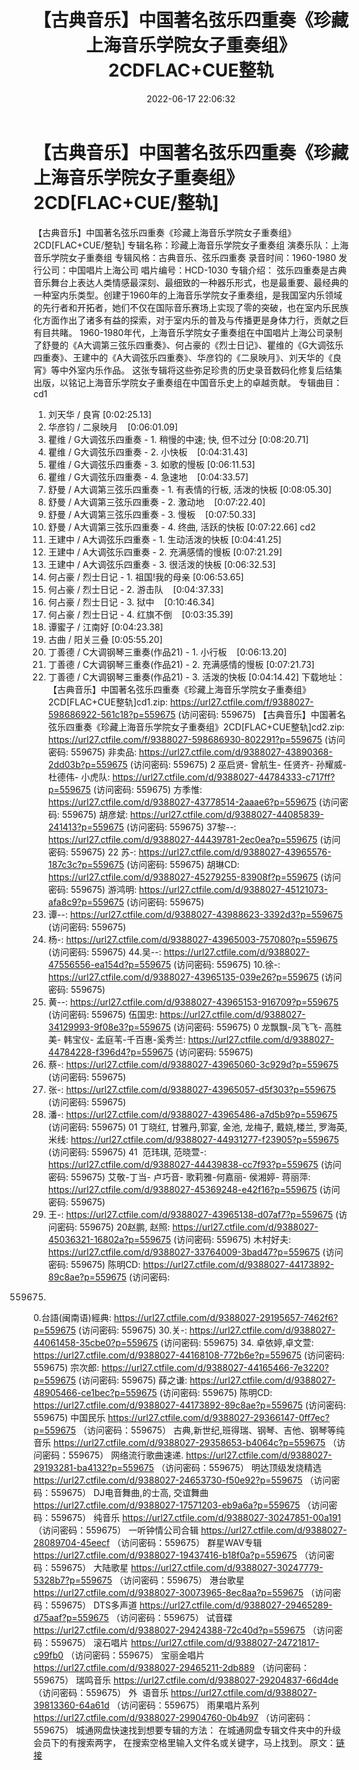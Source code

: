 ﻿---
title: 【古典音乐】中国著名弦乐四重奏《珍藏上海音乐学院女子重奏组》2CDFLAC+CUE整轨
date: 2022-06-17 22:06:32
categories: 古典音乐、新世纪、纯音雅乐
tags: 纯音雅乐
---
# 【古典音乐】中国著名弦乐四重奏《珍藏上海音乐学院女子重奏组》2CD[FLAC+CUE/整轨]

【古典音乐】中国著名弦乐四重奏《珍藏上海音乐学院女子重奏组》2CD[FLAC+CUE/整轨]
专辑名称：珍藏上海音乐学院女子重奏组
演奏乐队：上海音乐学院女子重奏组
专辑风格：古典音乐、弦乐四重奏
录音时间：1960-1980
发行公司：中国唱片上海公司
唱片编号：HCD-1030
专辑介绍：
弦乐四重奏是古典音乐舞台上表达人类情感最深刻、最细致的一种器乐形式，也是最重要、最经典的一种室内乐类型。创建于1960年的上海音乐学院女子重奏组，是我国室内乐领域的先行者和开拓者，她们不仅在国际音乐赛场上实现了零的突破，也在室内乐民族化方面作出了诸多有益的探索，对于室内乐的普及与传播更是身体力行，贡献之巨有目共睹。
1960-1980年代，上海音乐学院女子重奏组在中国唱片上海公司录制了舒曼的《A大调第三弦乐四重奏》、何占豪的《烈士日记》、瞿维的《G大调弦乐四重奏》、王建中的《A大调弦乐四重奏》、华彦钧的《二泉映月》、刘天华的《良宵》等中外室内乐作品。
这张专辑将这些弥足珍贵的历史录音数码化修复后结集出版，以铭记上海音乐学院女子重奏组在中国音乐史上的卓越贡献。
专辑曲目：
cd1
01. 刘天华 / 良宵
[0:02:25.13]
02. 华彦钧 /
二泉映月    [0:06:01.09]
03. 瞿维 / G大调弦乐四重奏 - 1. 稍慢的中速;
快, 但不过分
[0:08:20.71]
04. 瞿维 / G大调弦乐四重奏 - 2.
小快板    [0:04:31.43]
05. 瞿维 / G大调弦乐四重奏 - 3.
如歌的慢板
[0:06:11.53]
06. 瞿维 / G大调弦乐四重奏 - 4.
急速地    [0:04:33.57]
07. 舒曼 / A大调第三弦乐四重奏 - 1.
有表情的行板, 活泼的快板
[0:08:05.30]
08. 舒曼 / A大调第三弦乐四重奏 - 2.
激动地    [0:07:22.40]
09. 舒曼 / A大调第三弦乐四重奏 - 3.
慢板    [0:07:50.33]
10. 舒曼 / A大调第三弦乐四重奏 - 4. 终曲,
活跃的快板
[0:07:22.66]
cd2
01. 王建中 / A大调弦乐四重奏 - 1.
生动活泼的快板
[0:04:41.25]
02. 王建中 / A大调弦乐四重奏 - 2.
充满感情的慢板
[0:07:21.29]
03. 王建中 / A大调弦乐四重奏 - 3.
很活泼的快板
[0:06:32.53]
04. 何占豪 / 烈士日记 - 1.
祖国!我的母亲
[0:06:53.65]
05. 何占豪 / 烈士日记 - 2.
游击队    [0:04:37.33]
06. 何占豪 / 烈士日记 - 3.
狱中    [0:10:46.34]
07. 何占豪 / 烈士日记 - 4.
红旗不倒    [0:03:35.39]
08. 谭蜜子 / 江南好
[0:04:23.38]
09. 古曲 / 阳关三叠
[0:05:55.20]
10. 丁善德 / C大调钢琴三重奏(作品21) - 1.
小行板    [0:06:13.20]
11. 丁善德 / C大调钢琴三重奏(作品21) - 2.
充满感情的慢板
[0:07:21.73]
12. 丁善德 / C大调钢琴三重奏(作品21) - 3.
活泼的快板
[0:04:14.42]
下载地址：
【古典音乐】中国著名弦乐四重奏《珍藏上海音乐学院女子重奏组》2CD[FLAC+CUE整轨]cd1.zip: https://url27.ctfile.com/f/9388027-598686922-561c18?p=559675
(访问密码: 559675)
【古典音乐】中国著名弦乐四重奏《珍藏上海音乐学院女子重奏组》2CD[FLAC+CUE整轨]cd2.zip: https://url27.ctfile.com/f/9388027-598686930-802291?p=559675
(访问密码: 559675)
非卖品: https://url27.ctfile.com/d/9388027-43890368-2dd03b?p=559675
(访问密码: 559675)
2 巫启贤- 曾航生- 任贤齐- 孙耀威- 杜德伟- 小虎队: https://url27.ctfile.com/d/9388027-44784333-c717ff?p=559675
(访问密码: 559675)
方季惟: https://url27.ctfile.com/d/9388027-43778514-2aaae6?p=559675
(访问密码: 559675)
胡彦斌: https://url27.ctfile.com/d/9388027-44085839-241413?p=559675
(访问密码: 559675)
37黎--: https://url27.ctfile.com/d/9388027-44439781-2ec0ea?p=559675
(访问密码: 559675)
22 苏-: https://url27.ctfile.com/d/9388027-43965576-187c3c?p=559675
(访问密码: 559675)
胡琳CD: https://url27.ctfile.com/d/9388027-45279255-83908f?p=559675
(访问密码: 559675)
游鸿明: https://url27.ctfile.com/d/9388027-45121073-afa8c9?p=559675
(访问密码: 559675)
24. 谭--: https://url27.ctfile.com/d/9388027-43988623-3392d3?p=559675
(访问密码: 559675)
06. 杨-: https://url27.ctfile.com/d/9388027-43965003-757080?p=559675
(访问密码: 559675)
44.吴--: https://url27.ctfile.com/d/9388027-47556556-ea154d?p=559675
(访问密码: 559675)
10.徐-: https://url27.ctfile.com/d/9388027-43965135-039e26?p=559675
(访问密码: 559675)
15. 黄--: https://url27.ctfile.com/d/9388027-43965153-916709?p=559675
(访问密码: 559675)
伍国忠: https://url27.ctfile.com/d/9388027-34129993-9f08e3?p=559675
(访问密码: 559675)
0 龙飘飘-凤飞飞- 高胜美- 韩宝仪-
孟庭苇-千百惠-奚秀兰: https://url27.ctfile.com/d/9388027-44784228-f396d4?p=559675
(访问密码: 559675)
07. 蔡-: https://url27.ctfile.com/d/9388027-43965060-3c929d?p=559675
(访问密码: 559675)
03. 张-: https://url27.ctfile.com/d/9388027-43965057-d5f303?p=559675
(访问密码: 559675)
20. 潘-: https://url27.ctfile.com/d/9388027-43965486-a7d5b9?p=559675
(访问密码: 559675)
01 丁晓红, 甘雅丹,郭宴, 金池, 龙梅子, 戴娆,楼兰, 罗海英,米线: https://url27.ctfile.com/d/9388027-44931277-f23905?p=559675
(访问密码: 559675)
41  范玮琪, 范晓萱-: https://url27.ctfile.com/d/9388027-44439838-cc7f93?p=559675
(访问密码: 559675)
艾敬-丁当- 卢巧音- 歌莉雅-何嘉丽- 侯湘婷- 蒋丽萍: https://url27.ctfile.com/d/9388027-45369248-e42f16?p=559675
(访问密码: 559675)
11. 王-: https://url27.ctfile.com/d/9388027-43965138-d07af7?p=559675
(访问密码: 559675)
20赵鹏, 赵照: https://url27.ctfile.com/d/9388027-45036321-16802a?p=559675
(访问密码: 559675)
木村好夫: https://url27.ctfile.com/d/9388027-33764009-3bad47?p=559675
(访问密码: 559675)
陈明CD:
https://url27.ctfile.com/d/9388027-44173892-89c8ae?p=559675
(访问密码:
559675)
0.台語(闽南语)經典: https://url27.ctfile.com/d/9388027-29195657-7462f6?p=559675
(访问密码: 559675)
30.关-: https://url27.ctfile.com/d/9388027-44061458-35cbe0?p=559675
(访问密码: 559675)
34. 卓依婷,卓文萱: https://url27.ctfile.com/d/9388027-44168108-772b6e?p=559675
(访问密码: 559675)
宗次郎: https://url27.ctfile.com/d/9388027-44165466-7e3220?p=559675
(访问密码: 559675)
薛之谦: https://url27.ctfile.com/d/9388027-48905466-ce1bec?p=559675
(访问密码: 559675)
陈明CD: https://url27.ctfile.com/d/9388027-44173892-89c8ae?p=559675
(访问密码: 559675)
中国民乐
https://url27.ctfile.com/d/9388027-29366147-0ff7ec?p=559675
（访问密码：559675）
古典,新世纪,班得瑞、钢琴、吉他、钢琴等纯音乐
https://url27.ctfile.com/d/9388027-29358653-b4064c?p=559675
（访问密码：559675）
网络流行歌曲速递.
https://url27.ctfile.com/d/9388027-29193281-ba4132?p=559675
（访问密码：559675）
明达顶级发烧精选
https://url27.ctfile.com/d/9388027-24653730-f50e92?p=559675
（访问密码：559675）
DJ电音舞曲,的士高, 交谊舞曲
https://url27.ctfile.com/d/9388027-17571203-eb9a6a?p=559675
（访问密码：559675）
纯音乐
https://url27.ctfile.com/d/9388027-30247851-00a191
（访问密码：559675）
一听钟情公司合辑
https://url27.ctfile.com/d/9388027-28089704-45eecf
（访问密码：559675）
群星WAV专辑
https://url27.ctfile.com/d/9388027-19437416-b18f0a?p=559675
（访问密码：559675）
大陆歌星
https://url27.ctfile.com/d/9388027-30247779-5328b7?p=559675
（访问密码：559675）
港台歌星
https://url27.ctfile.com/d/9388027-30073965-8ec8aa?p=559675
（访问密码：559675）
DTS多声道
https://url27.ctfile.com/d/9388027-29465289-d75aaf?p=559675
（访问密码：559675）
试音碟
https://url27.ctfile.com/d/9388027-29424388-72c40d?p=559675
（访问密码：559675）
滚石唱片
https://url27.ctfile.com/d/9388027-24721817-c99fb0
（访问密码：559675）
宝丽金唱片
https://url27.ctfile.com/d/9388027-29465211-2db889
（访问密码：559675）
瑞鸣音乐
https://url27.ctfile.com/d/9388027-29204837-66d4de
（访问密码：559675）
外  语音乐
https://url27.ctfile.com/d/9388027-39813360-64a61d
（访问密码：559675）
雨果唱片系列
https://url27.ctfile.com/d/9388027-29904760-0b4b97
（访问密码：559675）
城通网盘快速找到想要专辑的方法：
在城通网盘专辑文件夹中的升级会员下的有搜索两字，
在搜索空格里输入文件名或关键字，马上找到。
原文：[链接](https://blog.sina.com.cn/s/blog_1647c7e7601030xu6.html)